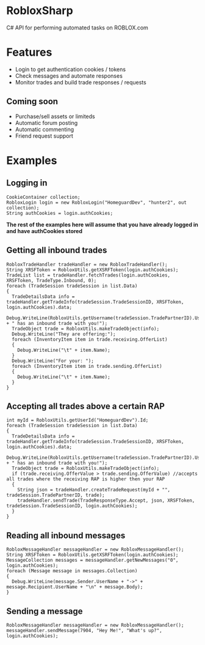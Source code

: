 # RobloxSharp
C# API for performing automated tasks on ROBLOX.com

<b><h1>Features</h1></b>
<ul>
<li>Login to get authentication cookies / tokens</li>
<li>Check messages and automate responses</li>
<li>Monitor trades and build trade responses / requests</li>
</ul>

<b><h2>Coming soon</h2></b>
<ul>
<li>Purchase/sell assets or limiteds</li>
<li>Automatic forum posting</li>
<li>Automatic commenting</li>
<li>Friend request support</li>
</ul>

<b><h1>Examples</h1></b>

<b><h2>Logging in</h2></b>
```
CookieContainer collection;
RobloxLogin login = new RobloxLogin("HomeguardDev", "hunter2", out collection);
String authCookies = login.authCookies;
```
<b>The rest of the examples here will assume that you have already logged in and have authCookies stored</b>

<b><h2>Getting all inbound trades</h2></b>
```
RobloxTradeHandler tradeHandler = new RobloxTradeHandler();
String XRSFToken = RobloxUtils.getXSRFToken(login.authCookies);
TradeList list = tradeHandler.fetchTrades(login.authCookies, XRSFToken, TradeType.Inbound, 0);
foreach (TradeSession tradeSession in list.Data)
{
  TradeDetailsData info = tradeHandler.getTradeInfo(tradeSession.TradeSessionID, XRSFToken, login.authCookies).data;
  Debug.WriteLine(RobloxUtils.getUsername(tradeSession.TradePartnerID).Username + " has an inbound trade with you!");
  TradeObject trade = RobloxUtils.makeTradeObject(info);
  Debug.WriteLine("They are offering:");
  foreach (InventoryItem item in trade.receiving.OfferList)
  {
    Debug.WriteLine("\t" + item.Name);
  }
  Debug.WriteLine("For your: ");
  foreach (InventoryItem item in trade.sending.OfferList)
  {
    Debug.WriteLine("\t" + item.Name);
  }
}
```
<b><h2>Accepting all trades above a certain RAP</h2></b>
```
int myId = RobloxUtils.getUserId("HomeguardDev").Id;
foreach (TradeSession tradeSession in list.Data)
{
  TradeDetailsData info = tradeHandler.getTradeInfo(tradeSession.TradeSessionID, XRSFToken, login.authCookies).data;
  Debug.WriteLine(RobloxUtils.getUsername(tradeSession.TradePartnerID).Username + " has an inbound trade with you!");
  TradeObject trade = RobloxUtils.makeTradeObject(info);
  if (trade.receiving.OfferValue > trade.sending.OfferValue) //accepts all trades where the receiving RAP is higher then your RAP
  {
    String json = tradeHandler.createTradeRequest(myId + "", tradeSession.TradePartnerID, trade);
    tradeHandler.sendTrade(TradeResponseType.Accept, json, XRSFToken, tradeSession.TradeSessionID, login.authCookies);
  }
}
```
<b><h2>Reading all inbound messages</h2></b>
```
RobloxMessageHandler messageHandler = new RobloxMessageHandler();
String XRSFToken = RobloxUtils.getXSRFToken(login.authCookies);
MessageCollection messages = messageHandler.getNewMessages("0", login.authCookies);
foreach (Message message in messages.Collection)
{
  Debug.WriteLine(message.Sender.UserName + "->" + message.Recipient.UserName + "\n" + message.Body);
}
```
<b><h2>Sending a message</h2></b>
```
RobloxMessageHandler messageHandler = new RobloxMessageHandler();
messageHandler.sendMessage(7904, "Hey Me!", "What's up?", login.authCookies);
```
